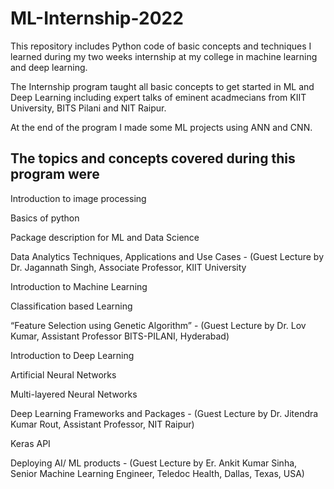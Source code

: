 # ML-Internship-2022
This repository includes Python code of basic concepts and techniques I learned during my two weeks internship at my college in machine learning and deep learning.

The Internship program taught all basic concepts to get started in ML and Deep Learning including expert talks of eminent acadmecians from KIIT University, BITS Pilani and NIT Raipur.

At the end of the program I made some ML projects using ANN and CNN.

## The topics and concepts covered during this program were

Introduction to image processing

Basics of python

Package description for ML and Data Science

Data Analytics Techniques, Applications and Use Cases - (Guest Lecture by Dr. Jagannath Singh, Associate Professor, KIIT University

Introduction to Machine Learning

Classification based Learning

“Feature Selection using Genetic Algorithm” - (Guest Lecture by Dr. Lov Kumar, Assistant Professor BITS-PILANI, Hyderabad)

Introduction to Deep Learning

Artificial Neural Networks

Multi-layered Neural Networks

Deep Learning Frameworks and Packages - (Guest Lecture by Dr. Jitendra Kumar Rout, Assistant Professor, NIT Raipur)

Keras API

Deploying AI/ ML products - (Guest Lecture by Er. Ankit Kumar Sinha, Senior Machine Learning Engineer, Teledoc Health, Dallas, Texas, USA)
